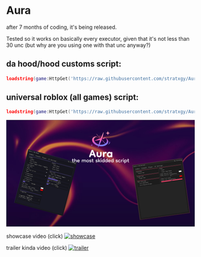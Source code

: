 # Aura
after 7 months of coding, it's being released.

Tested so it works on basically every executor, given that it's not less than 30 unc (but why are you using one with that unc anyway?)


## da hood/hood customs script:
```lua
loadstring(game:HttpGet('https://raw.githubusercontent.com/stratxgy/Aura/refs/heads/main/main-dh.lua'))()
```
## universal roblox (all games) script:
```lua
loadstring(game:HttpGet('https://raw.githubusercontent.com/stratxgy/Aura/refs/heads/main/universal.lua'))()
```



![Thread](https://github.com/stratxgy/Aura/blob/cf2e26763df300044514ff77426a2dff06b11c42/Modules/New%20Project.jpg)

showcase video (click)
[![showcase](https://img.youtube.com/vi/6NsFaTIoxjI/0.jpg)](https://youtu.be/6NsFaTIoxjI)

trailer kinda video (click)
[![trailer](https://img.youtube.com/vi/qyqn1oW3nXY/0.jpg)](https://www.youtube.com/watch?v=qyqn1oW3nXY)



